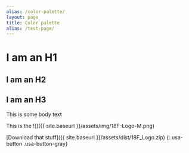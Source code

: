 ```yaml
---
alias: /color-palette/
layout: page
title: Color palette
alias: /test-page/
---
```


# I am an H1
## I am an H2
## I am an H3

This is some body text

This is the ![]({{ site.baseurl }}/assets/img/18F-Logo-M.png)

[Download that stuff]({{ site.baseurl }}/assets/dist/18F_Logo.zip)
{:.usa-button .usa-button-gray}



<!-- "usa-button usa-button-gray" href="{{ site.baseurl }}/assets/dist/18F_Logo.zip">Download logo -->
